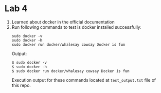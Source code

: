# Lab 4
1. Learned about docker in the official documentation
2. Run following commands to test is docker installed successfully:
   ```
   sudo docker -v
   sudo docker -h
   sudo docker run docker/whalesay cowsay Docker is fun
    ```
   Output:
   ```
   $ sudo docker -v
   $ sudo docker -h
   $ sudo docker run docker/whalesay cowsay Docker is fun
   ``` 
   Execution output for these commands located at `test_output.txt` file of this repo.